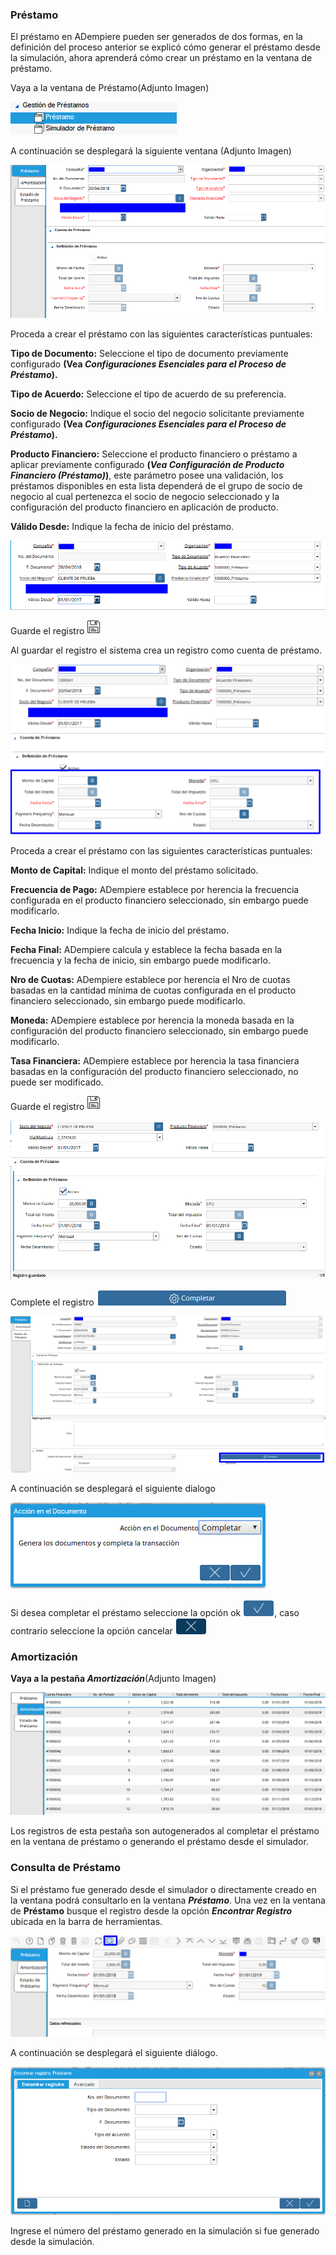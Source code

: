 ### Préstamo

El préstamo en ADempiere pueden ser generados de dos formas, en la definición del proceso anterior se explicó cómo generar el préstamo desde la simulación, ahora aprenderá cómo crear un préstamo en la ventana de préstamo.

Vaya a la ventana de Préstamo(Adjunto Imagen)

![Menú de Préstamo](resources/loan-single-menu.png "Menú de Préstamo")


A continuación se desplegará la siguiente ventana (Adjunto Imagen)


![Ventana de Préstamo](resources/loan-window.png "Ventana de Préstamo")


Proceda a crear el préstamo con las siguientes características puntuales:

**Tipo de Documento:** Seleccione el tipo de documento previamente configurado **(Vea _Configuraciones Esenciales para el Proceso de Préstamo_).**

**Tipo de Acuerdo:** Seleccione el tipo de acuerdo de su preferencia.

**Socio de Negocio:** Indique el socio del negocio solicitante previamente configurado **(Vea _Configuraciones Esenciales para el Proceso de Préstamo_).**

**Producto Financiero:** Seleccione el producto financiero o préstamo a aplicar previamente configurado **(_Vea Configuración de Producto Financiero (Préstamo)_)**, este parámetro posee una validación, los préstamos disponibles en esta lista dependerá de el grupo de socio de negocio al cual pertenezca el socio de negocio seleccionado y la configuración del producto financiero en aplicación de producto.

**Válido Desde:** Indique la fecha de inicio del préstamo.

![Válido Desde](resources/loan-valid-from.png "Válido Desde")


Guarde el registro ![Botón Guardar](resources/loan-save.png "Botón Guardar")

Al guardar el registro el sistema crea un registro como cuenta de préstamo.

![Botón Guardar](resources/loan-after-save.png "Botón Guardar")

Proceda a crear el préstamo con las siguientes características puntuales:

**Monto de Capital:** Indique el monto del préstamo solicitado.

**Frecuencia de Pago:** ADempiere establece por herencia la frecuencia configurada en el producto financiero seleccionado, sin embargo puede modificarlo.

**Fecha Inicio:** Indique la fecha de inicio del préstamo.

**Fecha Final:** ADempiere calcula y establece la fecha basada en la frecuencia y la fecha de inicio, sin embargo puede modificarlo.

**Nro de Cuotas:** ADempiere establece por herencia el Nro de cuotas basadas en la cantidad mínima de cuotas configurada en el producto financiero seleccionado, sin embargo puede modificarlo.

**Moneda:** ADempiere establece por herencia la moneda basada en la configuración del producto financiero seleccionado, sin embargo puede modificarlo.

**Tasa Financiera:** ADempiere establece por herencia la tasa financiera basadas en la configuración del producto financiero seleccionado, no puede ser modificado.

Guarde el registro ![Botón Guardar](resources/loan-save.png "Botón Guardar")

![Después de Guardar el Préstamo](resources/loan-after-save-view.png "Después de Guardar el Préstamo")


Complete el registro ![Completar Préstamo](resources/loan-complete.png "Completar Préstamo")

![Ventana Completar Préstamo](resources/loan-complete-window.png "Ventana Completar Préstamo")

A continuación se desplegará el siguiente dialogo

![Diálogo de Completar Préstamo](resources/loan-complete-dialog.png "Diálogo de Completar Préstamo")


Si desea completar el préstamo seleccione la opción ok ![Opción Aceptar](resources/loan-ok-icon.png "Opción Aceptar"), caso contrario seleccione la opción cancelar ![Opción Cancelar](resources/loan-cancel-icon.png "Opción Cancelar")


### Amortización

**Vaya a la pestaña _Amortización_**(Adjunto Imagen)

![Amortización de Préstamo](resources/loan-amortization.png "Amortización de Préstamo")


Los registros de esta pestaña son autogenerados al completar el préstamo en la ventana de préstamo o generando el préstamo desde el simulador.

### Consulta de Préstamo

Si el préstamo fue generado desde el simulador o directamente creado en la ventana podrá consultarlo en la ventana **_Préstamo_**. Una vez en la ventana de **Préstamo** busque el registro desde la opción **_Encontrar Registro_** ubicada en la barra de herramientas.

![Búsqueda de Préstamo](resources/loan-search.png "Búsqueda de Préstamo")

A continuación se desplegará el siguiente diálogo.

![Díalogo de Búsqueda de Préstamo](resources/loan-search-dialog.png "Díalogo de Búsqueda de Préstamo")

Ingrese el número del préstamo generado en la simulación si fue generado desde la simulación.
